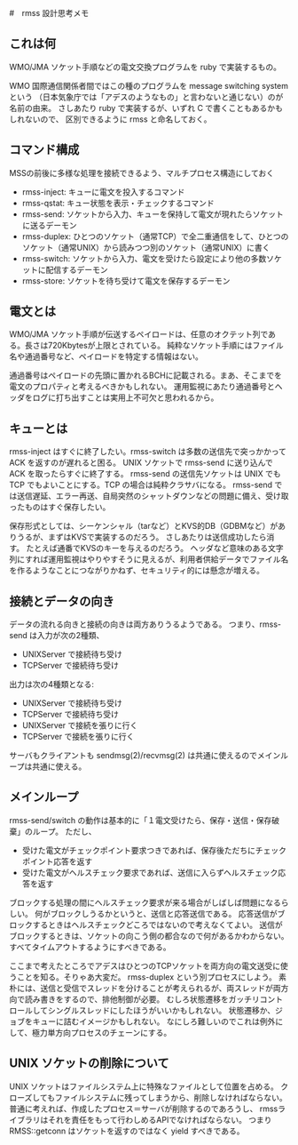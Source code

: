 #　rmss 設計思考メモ
## これは何
WMO/JMA ソケット手順などの電文交換プログラムを ruby で実装するもの。

WMO 国際通信関係者間ではこの種のプログラムを message switching system という
（日本気象庁では「アデスのようなもの」と言わないと通じない）のが名前の由来。
さしあたり ruby で実装するが、いずれ C で書くこともあるかもしれないので、
区別できるように rmss と命名しておく。

## コマンド構成
MSSの前後に多様な処理を接続できるよう、マルチプロセス構造にしておく

* rmss-inject: キューに電文を投入するコマンド
* rmss-qstat: キュー状態を表示・チェックするコマンド
* rmss-send: ソケットから入力、キューを保持して電文が現れたらソケットに送るデーモン
* rmss-duplex: ひとつのソケット（通常TCP）で全二重通信をして、ひとつのソケット（通常UNIX）から読みつつ別のソケット（通常UNIX）に書く
* rmss-switch: ソケットから入力、電文を受けたら設定により他の多数ソケットに配信するデーモン
* rmss-store: ソケットを待ち受けて電文を保存するデーモン

## 電文とは
WMO/JMA ソケット手順が伝送するペイロードは、任意のオクテット列である。長さは720Kbytesが上限とされている。
純粋なソケット手順にはファイル名や通過番号など、ペイロードを特定する情報はない。

通過番号はペイロードの先頭に置かれるBCHに記載される。まあ、そこまでを電文のプロパティと考えるべきかもしれない。
運用監視にあたり通過番号とヘッダをログに打ち出すことは実用上不可欠と思われるから。

## キューとは
rmss-inject はすぐに終了したい。rmss-switch は多数の送信先で突っかかって ACK を返すのが遅れると困る。
UNIX ソケットで rmss-send に送り込んで ACK を取ったらすぐに終了する。
rmss-send の送信先ソケットは UNIX でも TCP でもよいことにする。TCP の場合は純粋クラサバになる。
rmss-send では送信遅延、エラー再送、自局突然のシャットダウンなどの問題に備え、受け取ったものはすぐ保存したい。

保存形式としては、シーケンシャル（tarなど）とKVS的DB（GDBMなど）がありうるが、まずはKVSで実装するのだろう。
さしあたりは送信成功したら消す。
たとえば通番でKVSのキーを与えるのだろう。
ヘッダなど意味のある文字列にすれば運用監視はやりやすそうに見えるが、利用者供給データでファイル名を作るようなことにつながりかねず、セキュリティ的には懸念が増える。

## 接続とデータの向き
データの流れる向きと接続の向きは両方ありうるようである。
つまり、rmss-send は入力が次の2種類、

* UNIXServer で接続待ち受け
* TCPServer で接続待ち受け

出力は次の4種類となる:

* UNIXServer で接続待ち受け
* TCPServer で接続待ち受け
* UNIXServer で接続を張りに行く
* TCPServer で接続を張りに行く

サーバもクライアントも sendmsg(2)/recvmsg(2) は共通に使えるのでメインループは共通に使える。

## メインループ

rmss-send/switch の動作は基本的に「１電文受けたら、保存・送信・保存破棄」のループ。
ただし、
* 受けた電文がチェックポイント要求つきであれば、保存後ただちにチェックポイント応答を返す
* 受けた電文がヘルスチェック要求であれば、送信に入らずヘルスチェック応答を返す

ブロックする処理の間にヘルスチェック要求が来る場合がしばしば問題になるらしい。
何がブロックしうるかというと、送信と応答送信である。
応答送信がブロックするときはヘルスチェックどころではないので考えなくてよい。
送信がブロックするときは、ソケットの向こう側の都合なので何があるかわからない。
すべてタイムアウトするようにすべきである。

ここまで考えたところでアデスはひとつのTCPソケットを両方向の電文送受に使うことを知る。そりゃあ大変だ。 rmss-duplex という別プロセスにしよう。
素朴には、送信と受信でスレッドを分けることが考えられるが、両スレッドが両方向で読み書きをするので、排他制御が必要。
むしろ状態遷移をガッチリコントロールしてシングルスレッドにしたほうがいいかもしれない。
状態遷移か、ジョブをキューに詰むイメージかもしれない。
なにしろ難しいのでこれは例外にして、極力単方向プロセスのチェーンにする。

## UNIX ソケットの削除について
UNIX ソケットはファイルシステム上に特殊なファイルとして位置を占める。
クローズしてもファイルシステムに残ってしまうから、削除しなければならない。
普通に考えれば、作成したプロセス＝サーバが削除するのであろうし、
rmssライブラリはそれを責任をもって行わしめるAPIでなければならない。
つまり RMSS::getconn はソケットを返すのではなく yield すべきである。

